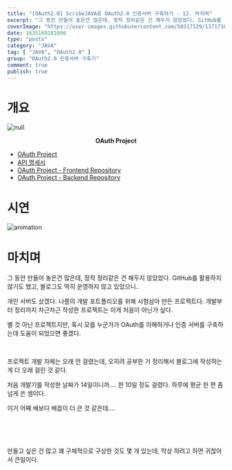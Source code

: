 ```yaml
---
title: "[OAuth2.0] ScribeJAVA로 OAuth2.0 인증서버 구축하기 - 12. 마치며"
excerpt: "그 동안 만들어 놓은건 많은데, 정작 정리같은 건 해두지 않았었다. GitHub를 활용하지 않기도 했고, 블로그도 딱히 운영하지 않고 있었으니.. 개인 서버도 샀겠다. 나름의 개발 포트폴리오를 위해 시험삼아 만든 프로젝트다. 개발부터 정리까지 차근차근 작성한 프로젝트는 이게 처음이 아닌가 싶다."
coverImage: "https://user-images.githubusercontent.com/50317129/137171016-99af1db1-a346-4def-9329-6072b927bdc0.png"
date: 1635169281000
type: "posts"
category: "JAVA"
tag: [ "JAVA", "OAuth2.0" ]
group: "OAuth2.0 인증서버 구축기"
comment: true
publish: true
---
```


# 개요

![null](https://user-images.githubusercontent.com/50317129/138708107-c6f86f3b-e599-4f99-8e61-5371ac7ecbed.png)

<p align="center"><b class="large">OAuth Project</b></p>

* [OAuth Project](https://project.itcode.dev/oauth2)
* [API 명세서](https://github.com/RWB0104/api.itcode.dev-oauth2/wiki)
* [OAuth Project - Frontend Repository](https://github.com/RWB0104/oauth2)
* [OAuth Project - Backend Repository](https://github.com/RWB0104/api.itcode.dev-oauth2)










# 시연

![animation](https://user-images.githubusercontent.com/50317129/138373743-ca6372cb-4c2e-4517-9190-4babdde6b98a.gif)










# 마치며

그 동안 만들어 놓은건 많은데, 정작 정리같은 건 해두지 않았었다. GitHub를 활용하지 않기도 했고, 블로그도 딱히 운영하지 않고 있었으니..

개인 서버도 샀겠다. 나름의 개발 포트폴리오를 위해 시험삼아 만든 프로젝트다. 개발부터 정리까지 차근차근 작성한 프로젝트는 이게 처음이 아닌가 싶다.

별 것 아닌 프로젝트지만, 혹시 모를 누군가가 OAuth를 이해하거나 인증 서버를 구축하는데 도움이 되었으면 좋겠다.

<br />

프로젝트 개발 자체는 오래 안 걸렸는데, 오히려 공부한 거 정리해서 블로그에 작성하는 게 더 오래 걸린 것 같다.

처음 개발기를 작성한 날짜가 14일이니까.... 한 10일 정도 걸렸다. 하루에 평균 한 편 좀 넘게 쓴 셈이다.

이거 어째 배보다 배꼽이 더 큰 것 같은데....

<br />
<br />
<br />

만들고 싶은 건 많고 꽤 구체적으로 구상한 것도 몇 개 있는데, 막상 하려고 하면 귀찮아서 큰일이다.